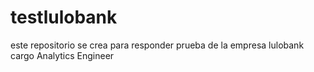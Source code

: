 # testlulobank
este repositorio se crea para responder prueba de la empresa lulobank cargo Analytics Engineer
